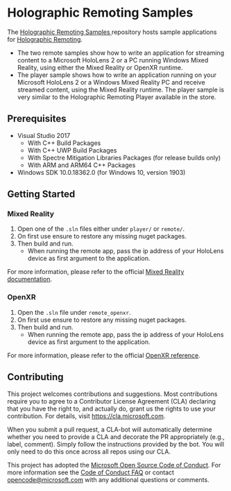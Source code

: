 
# Holographic Remoting Samples

The [Holographic Remoting Samples
](https://github.com/microsoft/MixedReality-HolographicRemoting-Samples) repository hosts sample applications for [Holographic Remoting](https://docs.microsoft.com/en-us/windows/mixed-reality/holographic-remoting-player).
* The two remote samples show how to write an application for streaming content to a Microsoft HoloLens 2 or a PC running Windows Mixed Reality, using either the Mixed Reality or OpenXR runtime. 
* The player sample shows how to write an application running on your Microsoft HoloLens 2 or a Windows Mixed Reality PC and receive streamed content, using the Mixed Reality runtime. The player sample is very similar to the Holographic Remoting Player available in the store.

## Prerequisites

* Visual Studio 2017
    * With C++ Build Packages
    * With C++ UWP Build Packages
    * With Spectre Mitigation Libraries Packages (for release builds only)
    * With ARM and ARM64 C++ Packages
* Windows SDK 10.0.18362.0 (for Windows 10, version 1903)

## Getting Started

### Mixed Reality

1. Open one of the ```.sln``` files either under ```player/``` or ```remote/```. 
2. On first use ensure to restore any missing nuget packages. 
3. Then build and run.
    * When running the remote app, pass the ip address of your HoloLens device as first argument to the application.

For more information, please refer to the official [Mixed Reality documentation](https://docs.microsoft.com/en-us/windows/mixed-reality/).

### OpenXR
1. Open the ```.sln``` file under ```remote_openxr```. 
2. On first use ensure to restore any missing nuget packages. 
3. Then build and run.
    * When running the remote app, pass the ip address of your HoloLens device as first argument to the application.

For more information, please refer to the official [OpenXR reference](https://www.khronos.org/openxr/).

## Contributing

This project welcomes contributions and suggestions.  Most contributions require you to agree to a
Contributor License Agreement (CLA) declaring that you have the right to, and actually do, grant us
the rights to use your contribution. For details, visit https://cla.microsoft.com.

When you submit a pull request, a CLA-bot will automatically determine whether you need to provide
a CLA and decorate the PR appropriately (e.g., label, comment). Simply follow the instructions
provided by the bot. You will only need to do this once across all repos using our CLA.

This project has adopted the [Microsoft Open Source Code of Conduct](https://opensource.microsoft.com/codeofconduct/).
For more information see the [Code of Conduct FAQ](https://opensource.microsoft.com/codeofconduct/faq/) or
contact [opencode@microsoft.com](mailto:opencode@microsoft.com) with any additional questions or comments.
